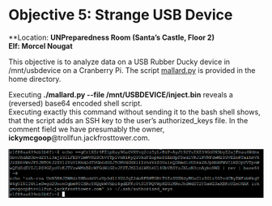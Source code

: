 <h1 id="objective-5-strange-usb-device">Objective 5: Strange USB Device</h1>
<p>**Location: <strong>UNPreparedness Room (Santa’s Castle, Floor 2)</strong><br>
<strong>Elf: Morcel Nougat</strong></p>
<p>This objective is to analyze data on a USB Rubber Ducky device in /mnt/usbdevice on a Cranberry Pi. The script <a href="http://mallard.py">mallard.py</a> is provided in the home directory.</p>
<p>Executing <strong>./mallard.py --file /mnt/USBDEVICE/inject.bin</strong> reveals a (reversed) base64 encoded shell script.<br>
Executing exactly this command without sending it to the bash shell shows, that the script adds an SSH key to the user’s authorized_keys file. In the comment field we have presumably the owner, <strong>ickymcgoop</strong>@trollfun.jackfrosttower.com.</p>
<p><img src="https://github.com/joergschwarzwaelder/hhc2021/blob/master/Objective-5/ssh-key.png" alt="SSH key information"></p>

